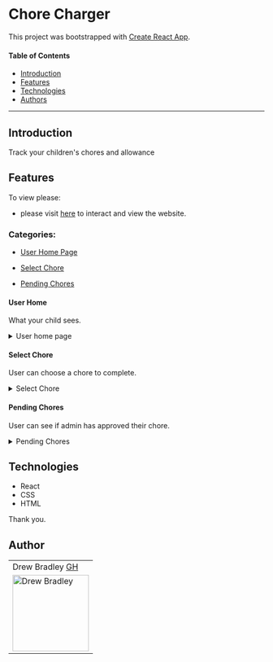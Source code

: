 # Chore Charger

This project was bootstrapped with [Create React App](https://github.com/facebook/create-react-app).

#### Table of Contents
- [Introduction](#Introduction)
- [Features](#Features)
- [Technologies](#Techologies)
- [Authors](#Authors)
---
## Introduction

Track your children's chores and allowance

## Features

To view please:
- please visit [here]() to interact and view the website.

### Categories:
- [User Home Page](#user-home)

- [Select Chore](#select-chore)

- [Pending Chores](#pending-chores)


#### User Home
What your child sees.

<details>
<summary>User home page</summary>
<br>
 <img width="450" alt="User View" src="https://user-images.githubusercontent.com/64617435/150655723-2dc71725-4053-47db-830f-40c723fba507.png">
</details>

#### Select Chore
User can choose a chore to complete.

<details>
<summary>Select Chore</summary>
<br>
</details>

#### Pending Chores
User can see if admin has approved their chore.

<details>
<summary>Pending Chores</summary>
<br>
</details>


## Technologies
- React
- CSS
- HTML


Thank you.

## Author
<table>
    <tr>
        <td> Drew Bradley <a href="https://github.com/DrewBradley">GH</td>
    </tr>
 <td><img src="https://avatars.githubusercontent.com/u/64617435?v=4" alt="Drew Bradley"
 width="150" height="auto" /></td>
</table>
